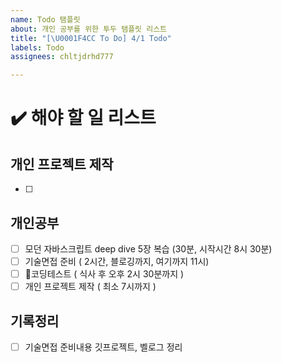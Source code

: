 ```yaml
---
name: Todo 탬플릿
about: 개인 공부를 위한 투두 탬플릿 리스트
title: "[\U0001F4CC To Do] 4/1 Todo"
labels: Todo
assignees: chltjdrhd777

---
```


# ✔️ 해야 할 일 리스트

## 개인 프로젝트 제작
- [ ] 

## 개인공부
- [ ] 모던 자바스크립트 deep dive 5장 복습 (30분, 시작시간 8시 30분)
- [ ] 기술면접 준비 ( 2시간, 블로깅까지, 여기까지 11시) 
- [ ] 코딩테스트 ( 식사 후 오후 2시 30분까지 )
- [ ] 개인 프로젝트 제작 ( 최소 7시까지 )

## 기록정리
- [ ] 기술면접 준비내용 깃프로젝트, 벨로그 정리
